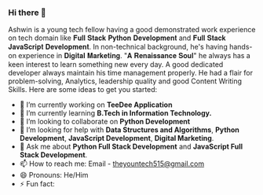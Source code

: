### Hi there 👋
Ashwin is a young tech fellow having a good demonstrated work experience on tech domain like 𝐅𝐮𝐥𝐥 𝐒𝐭𝐚𝐜𝐤 𝐏𝐲𝐭𝐡𝐨𝐧 𝐃𝐞𝐯𝐞𝐥𝐨𝐩𝐦𝐞𝐧𝐭 and 𝐅𝐮𝐥𝐥 𝐒𝐭𝐚𝐜𝐤 𝐉𝐚𝐯𝐚𝐒𝐜𝐫𝐢𝐩𝐭 𝐃𝐞𝐯𝐞𝐥𝐨𝐩𝐦𝐞𝐧𝐭. In non-technical background, he's having hands-on experience in 𝐃𝐢𝐠𝐢𝐭𝐚𝐥 𝐌𝐚𝐫𝐤𝐞𝐭𝐢𝐧𝐠. "𝐀 𝐑𝐞𝐧𝐚𝐢𝐬𝐬𝐚𝐧𝐜𝐞 𝐒𝐨𝐮𝐥" he always has a keen interest to learn something new every day. A good dedicated developer always maintain his time management properly. He had a flair for problem-solving, Analytics, leadership quality and good Content Writing Skills.
Here are some ideas to get you started:

- 🔭 I’m currently working on **TeeDee Application**
- 🌱 I’m currently learning **B.Tech in Information Technology.**
- 👯 I’m looking to collaborate on **Python Development**
- 🤔 I’m looking for help with **Data Structures and Algorithms**, **Python Development**, **JavaScript Development**, **Digital Marketing**.
- 💬 Ask me about **Python Full Stack Development** and **JavaScript Full Stack Development**.
- 📫 How to reach me: Email - theyountech515@gmail.com 
- 😄 Pronouns: He/Him
- ⚡ Fun fact: 

